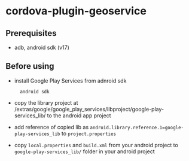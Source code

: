 cordova-plugin-geoservice
=========================



Prerequisites
-------------

* adb, android sdk (v17)

Before using
------------

* install Google Play Services from adnroid sdk

        android sdk

* copy the library project at <android-sdk>/extras/google/google_play_services/libproject/google-play-services_lib/ to the android app project
* add reference of copied lib as `android.library.reference.1=google-play-services_lib` to `project.properties`
* copy `local.properties` and `build.xml` from your android project to `google-play-services_lib/` folder in your android project
